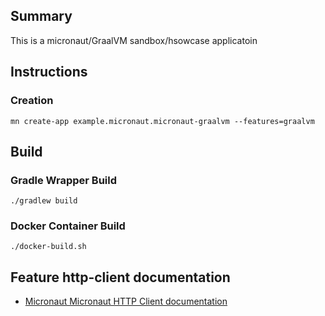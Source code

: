
## Summary
This is a micronaut/GraalVM sandbox/hsowcase applicatoin

## Instructions
### Creation
```
mn create-app example.micronaut.micronaut-graalvm --features=graalvm
```

## Build
### Gradle Wrapper Build
```
./gradlew build
```
### Docker Container Build
```
./docker-build.sh
```


## Feature http-client documentation

- [Micronaut Micronaut HTTP Client documentation](https://docs.micronaut.io/latest/guide/index.html#httpClient)

